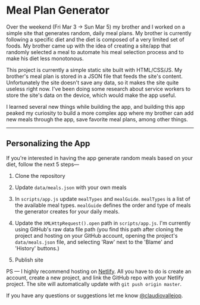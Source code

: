 # Meal Plan Generator
Over the weekend (Fri Mar 3 -> Sun Mar 5) my brother and I worked on a simple site that generates random, daily meal plans. My brother is currently following a specific diet and the diet is composed of a very limited set of foods. My brother came up with the idea of creating a site/app that randomly selected a meal to automate his meal selection process and to make his diet less monotonous.

This project is currently a simple static site built with HTML/CSS/JS. My brother's meal plan is stored in a JSON file that feeds the site's content. Unfortunately the site doesn't save any data, so it makes the site quite useless right now. I've been doing some research about service workers to store the site's data on the device, which would make the app useful.

I learned several new things while building the app, and building this app peaked my curiosity to build a more complex app where my brother can add new meals through the app, save favorite meal plans, among other things.

---

## Personalizing the App
If you're interested in having the app generate random meals based on your diet, follow the next 5 steps—

1. Clone the repository

2. Update `data/meals.json` with your own meals

3. In `scripts/app.js` update `mealTypes` and `mealGuide`. `mealTypes` is a list of the available meal types. `mealGuide` defines the order and type of meals the generator creates for your daily meals.

4. Update the `XMLHttpRequest().open` path in `scripts/app.js`. I'm currently using GitHub's raw data file path (you find this path after cloning the project and hosting on your GitHub account, opening the project's `data/meals.json` file, and selecting 'Raw' next to the 'Blame' and 'History' buttons.)

5. Publish site

PS — I highly recommend hosting on [Netlify](https://www.netlify.com/). All you have to do is create an account, create a new project, and link the GitHub repo with your Netlify project. The site will automatically update with `git push origin master`.

If you have any questions or suggestions let me know [@claudiovallejop](https://twitter.com/claudiovallejop).

